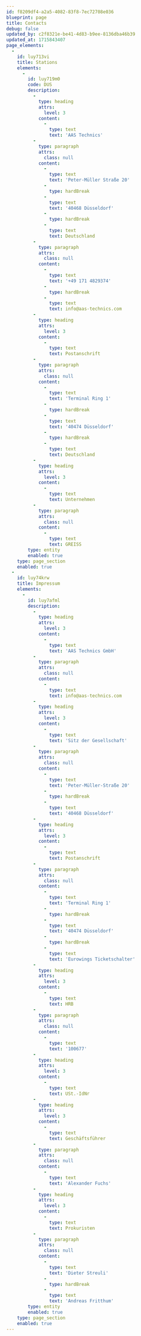 ```yaml
---
id: f8209df4-a2a5-4082-83f8-7ec72708e036
blueprint: page
title: Contacts
debug: false
updated_by: c2f8321e-be41-4d83-b9ee-8136dba46b39
updated_at: 1715843407
page_elements:
  -
    id: luy713vi
    title: Stations
    elements:
      -
        id: luy719m0
        code: DUS
        description:
          -
            type: heading
            attrs:
              level: 3
            content:
              -
                type: text
                text: 'AAS Technics'
          -
            type: paragraph
            attrs:
              class: null
            content:
              -
                type: text
                text: 'Peter-Müller Straße 20'
              -
                type: hardBreak
              -
                type: text
                text: '40468 Düsseldorf'
              -
                type: hardBreak
              -
                type: text
                text: Deutschland
          -
            type: paragraph
            attrs:
              class: null
            content:
              -
                type: text
                text: '+49 171 4829374'
              -
                type: hardBreak
              -
                type: text
                text: info@aas-technics.com
          -
            type: heading
            attrs:
              level: 3
            content:
              -
                type: text
                text: Postanschrift
          -
            type: paragraph
            attrs:
              class: null
            content:
              -
                type: text
                text: 'Terminal Ring 1'
              -
                type: hardBreak
              -
                type: text
                text: '40474 Düsseldorf'
              -
                type: hardBreak
              -
                type: text
                text: Deutschland
          -
            type: heading
            attrs:
              level: 3
            content:
              -
                type: text
                text: Unternehmen
          -
            type: paragraph
            attrs:
              class: null
            content:
              -
                type: text
                text: GREISS
        type: entity
        enabled: true
    type: page_section
    enabled: true
  -
    id: luy74krw
    title: Impressum
    elements:
      -
        id: luy7afml
        description:
          -
            type: heading
            attrs:
              level: 3
            content:
              -
                type: text
                text: 'AAS Technics GmbH'
          -
            type: paragraph
            attrs:
              class: null
            content:
              -
                type: text
                text: info@aas-technics.com
          -
            type: heading
            attrs:
              level: 3
            content:
              -
                type: text
                text: 'Sitz der Gesellschaft'
          -
            type: paragraph
            attrs:
              class: null
            content:
              -
                type: text
                text: 'Peter-Müller-Straße 20'
              -
                type: hardBreak
              -
                type: text
                text: '40468 Düsseldorf'
          -
            type: heading
            attrs:
              level: 3
            content:
              -
                type: text
                text: Postanschrift
          -
            type: paragraph
            attrs:
              class: null
            content:
              -
                type: text
                text: 'Terminal Ring 1'
              -
                type: hardBreak
              -
                type: text
                text: '40474 Düsseldorf'
              -
                type: hardBreak
              -
                type: text
                text: 'Eurowings Ticketschalter'
          -
            type: heading
            attrs:
              level: 3
            content:
              -
                type: text
                text: HRB
          -
            type: paragraph
            attrs:
              class: null
            content:
              -
                type: text
                text: '100677'
          -
            type: heading
            attrs:
              level: 3
            content:
              -
                type: text
                text: USt.-IdNr
          -
            type: heading
            attrs:
              level: 3
            content:
              -
                type: text
                text: Geschäftsführer
          -
            type: paragraph
            attrs:
              class: null
            content:
              -
                type: text
                text: 'Alexander Fuchs'
          -
            type: heading
            attrs:
              level: 3
            content:
              -
                type: text
                text: Prokuristen
          -
            type: paragraph
            attrs:
              class: null
            content:
              -
                type: text
                text: 'Dieter Streuli'
              -
                type: hardBreak
              -
                type: text
                text: 'Andreas Fritthum'
        type: entity
        enabled: true
    type: page_section
    enabled: true
---
```

